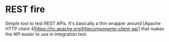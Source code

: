 REST fire
=========

Simple tool to test REST APIs. It's basically a thin wrapper around [Apache HTTP client 4|https://hc.apache.org/httpcomponents-client-ga/]
that makes the API easier to use in integration test. 
